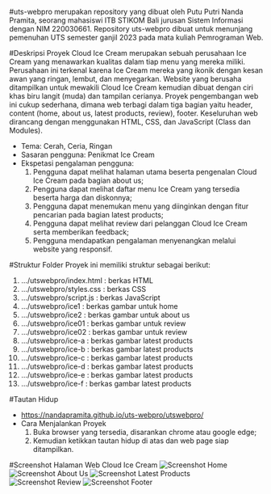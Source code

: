 #uts-webpro
merupakan repository yang dibuat oleh Putu Putri Nanda Pramita, seorang mahasiswi ITB STIKOM Bali jurusan Sistem Informasi dengan NIM 220030661. Repository uts-webpro dibuat untuk menunjang pemenuhan UTS semester ganjil 2023 pada mata kuliah Pemrograman Web.

#Deskripsi Proyek
Cloud Ice Cream merupakan sebuah perusahaan Ice Cream yang menawarkan kualitas dalam tiap menu yang mereka miliki. Perusahaan ini terkenal karena Ice Cream mereka yang ikonik dengan kesan awan yang ringan, lembut, dan menyegarkan. Website yang berusaha ditampilkan untuk mewakili Cloud Ice Cream kemudian dibuat dengan ciri khas biru langit (muda) dan tampilan cerianya. Proyek pengembangan web ini cukup sederhana, dimana web terbagi dalam tiga bagian yaitu header, content (home, about us, latest products, review), footer. Keseluruhan web dirancang dengan menggunakan HTML, CSS, dan JavaScript (Class dan Modules). 
- Tema: Cerah, Ceria, Ringan
- Sasaran pengguna: Penikmat Ice Cream
- Ekspetasi pengalaman pengguna:
  1. Pengguna dapat melihat halaman utama beserta pengenalan Cloud Ice Cream pada bagian about us;
  2. Pengguna dapat melihat daftar menu Ice Cream yang tersedia beserta harga dan diskonnya;
  3. Pengguna dapat menemukan menu yang diinginkan dengan fitur pencarian pada bagian latest products;
  4. Pengguna dapat melihat review dari pelanggan Cloud Ice Cream serta memberikan feedback;
  5. Pengguna mendapatkan pengalaman menyenangkan melalui website yang responsif.

#Struktur Folder
Proyek ini memiliki struktur sebagai berikut:
  1. .../utswebpro/index.html  : berkas HTML
  2. .../utswebpro/styles.css  : berkas CSS
  3. .../utswebpro/script.js   : berkas JavaScript
  4. .../utswebpro/ice1        : berkas gambar untuk home
  5. .../utswebpro/ice2        : berkas gambar untuk about us
  6. .../utswebpro/ice01       : berkas gambar untuk review
  7. .../utswebpro/ice02       : berkas gambar untuk review
  8. .../utswebpro/ice-a       : berkas gambar latest products
  9. .../utswebpro/ice-b       : berkas gambar latest products
  10. .../utswebpro/ice-c      : berkas gambar latest products
  11. .../utswebpro/ice-d      : berkas gambar latest products
  12. .../utswebpro/ice-e      : berkas gambar latest products
  13. .../utswebpro/ice-f      : berkas gambar latest products

#Tautan Hidup
- https://nandapramita.github.io/uts-webpro/utswebpro/
- Cara Menjalankan Proyek
  1. Buka browser yang tersedia, disarankan chrome atau google edge;
  2. Kemudian ketikkan tautan hidup di atas dan web page siap ditampilkan.

#Screenshot Halaman Web Cloud Ice Cream
![Screenshot Home](URL_GAMBAR)
![Screenshot About Us](URL_GAMBAR)
![Screenshot Latest Products](URL_GAMBAR)
![Screenshot Review](URL_GAMBAR)
![Screenshot Footer](URL_GAMBAR)
